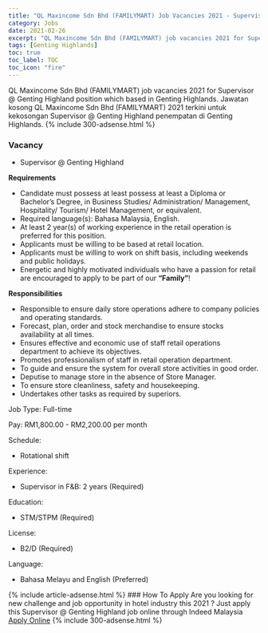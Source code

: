 ```yaml
---
title: "QL Maxincome Sdn Bhd (FAMILYMART) Job Vacancies 2021 - Supervisor @ Genting Highland" 
category: Jobs 
date: 2021-02-26 
excerpt: "QL Maxincome Sdn Bhd (FAMILYMART) job vacancies 2021 for Supervisor @ Genting Highland position which based in Genting Highlands. Jawatan kosong QL Maxincome Sdn Bhd (FAMILYMART) 2021 terkini untuk kekosongan Supervisor @ Genting Highland penempatan di Genting Highlands" 
tags: [Genting Highlands] 
toc: true 
toc_label: TOC 
toc_icon: "fire" 
--- 
```


QL Maxincome Sdn Bhd (FAMILYMART) job vacancies 2021 for Supervisor @ Genting Highland position which based in Genting Highlands. Jawatan kosong QL Maxincome Sdn Bhd (FAMILYMART) 2021 terkini untuk kekosongan Supervisor @ Genting Highland penempatan di Genting Highlands. 
{% include 300-adsense.html %} 
### Vacancy 
- Supervisor @ Genting Highland 
<div><p><b>Requirements</b></p><ul><li>Candidate must possess at least possess at least a Diploma or Bachelor&#8217;s Degree, in Business Studies/ Administration/ Management, Hospitality/ Tourism/ Hotel Management, or equivalent.</li><li>Required language(s): Bahasa Malaysia, English.</li><li>At least 2 year(s) of working experience in the retail operation is preferred for this position.</li><li>Applicants must be willing to be based at retail location.</li><li>Applicants must be willing to work on shift basis, including weekends and public holidays.</li><li>Energetic and highly motivated individuals who have a passion for retail are encouraged to apply to be part of our <b>&#8220;Family&#8221;</b>!</li></ul><p><b>Responsibilities</b></p><ul><li>Responsible to ensure daily store operations adhere to company policies and operating standards.</li><li>Forecast, plan, order and stock merchandise to ensure stocks availability at all times.</li><li>Ensures effective and economic use of staff retail operations department to achieve its objectives.</li><li>Promotes professionalism of staff in retail operation department.</li><li>To guide and ensure the system for overall store activities in good order.</li><li>Deputise to manage store in the absence of Store Manager.</li><li>To ensure store cleanliness, safety and housekeeping.</li><li>Undertakes other tasks as required by superiors.</li></ul><p>Job Type: Full-time</p><p>Pay: RM1,800.00 - RM2,200.00 per month</p><p>Schedule:</p><ul><li>Rotational shift</li></ul><p>Experience:</p><ul><li>Supervisor in F&amp;B: 2 years (Required)</li></ul><p>Education:</p><ul><li>STM/STPM (Required)</li></ul><p>License:</p><ul><li>B2/D (Required)</li></ul><p>Language:</p><ul><li>Bahasa Melayu and English (Preferred)</li></ul></div> 
{% include article-adsense.html %} 
### How To Apply 
Are you looking for new challenge and job opportunity in hotel industry this 2021 ?
Just apply this Supervisor @ Genting Highland job online through Indeed Malaysia 
<a href="https://malaysia.indeed.com/viewjob?jk=3125b16a1e5d17f1" class="btn btn--info" target="_blank" rel="nofollow noopenner">Apply Online</a> 
{% include 300-adsense.html %} 